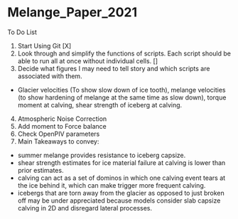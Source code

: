 # Melange_Paper_2021
To Do List
  1. Start Using Git [X]
  2. Look through and simplify the functions of scripts. Each script should be able to run all at once without individual cells. []
  3. Decide what figures I may need to tell story and which scripts are associated with them.
  - Glacier velocities (To show slow down of ice tooth), melange velocities (to show hardening of melange at the same time as slow down), torque moment at calving, shear strength of iceberg at calving.
  4. Atmospheric Noise Correction
  5. Add moment to Force balance
  6. Check OpenPIV parameters
  7. Main Takeaways to convey: 
   - summer melange provides resistance to iceberg capsize.
   - shear strength estimates for ice material failure at calving is lower than prior estimates.
   - calving can act as a set of dominos in which one calving event tears at the ice behind it, which can make trigger more frequent calving.
   - icebergs that are torn away from the glacier as opposed to just broken off may be under appreciated because models consider slab capsize calving in 2D and disregard lateral processes.

